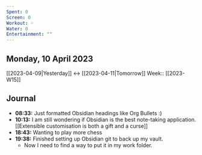 ```yaml
---
Spent: 0
Screen: 0
Workout: 💦
Water: 0
Entertainment: ""
---
```

## Monday, 10 April 2023
[[2023-04-09|Yesterday]] <-> [[2023-04-11|Tomorrow]]
Week:: [[2023-W15]]
## Journal
- **08:33:** Just formatted Obsidian headings like Org Bullets :)
- **10:13:** I am still wondering if Obsidian is the best note-taking application. [[Extensible customisation is both a gift and a curse]]
- **18:43:** Wanting to play more chess
- **19:38:** Finished setting up Obsidian git to back up my vault.
	- Now I need to find a way to put it in my work folder.
